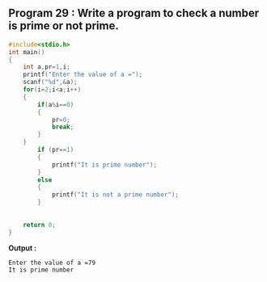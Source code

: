 ## Program 29 : Write a program to check a number is prime or not prime.
```c
#include<stdio.h>
int main()
{
	int a,pr=1,i;
	printf("Enter the value of a =");
	scanf("%d",&a);
	for(i=2;i<a;i++) 
	{
		if(a%i==0)
		{
			pr=0;
			break;
		} 
	}
		if (pr==1)
		{
			printf("It is prime number");
		}
		else
		{
			printf("It is not a prime number");
		}
		
	
	return 0;
}
```
**Output :**
```
Enter the value of a =79
It is prime number

